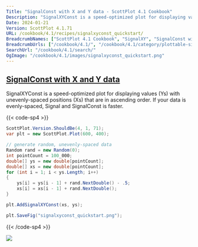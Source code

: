 ```yaml
---
Title: "SignalConst with X and Y data - ScottPlot 4.1 Cookbook"
Description: "SignalXYConst is a speed-optimized plot for displaying values (Ys) with unevenly-spaced positions (Xs) that are in ascending order. If your data is evenly-spaced, Signal and SignalConst is faster."
Date: 2024-01-21
Version: ScottPlot 4.1.71
URL: /cookbook/4.1/recipes/signalxyconst_quickstart/
BreadcrumbNames: ["ScottPlot 4.1 Cookbook", "SignalXY", "SignalConst with X and Y data"]
BreadcrumbUrls: ["/cookbook/4.1/", "/cookbook/4.1/category/plottable-signalxy", "/cookbook/4.1/recipes/signalxyconst_quickstart/"]
SearchUrl: "/cookbook/4.1/search/"
OgImage: "/cookbook/4.1/images/signalxyconst_quickstart.png"
---
```


<h2><a id='signalconst-with-x-and-y-data' href='/cookbook/4.1/recipes/signalxyconst_quickstart/'>SignalConst with X and Y data</a></h2>

SignalXYConst is a speed-optimized plot for displaying values (Ys) with unevenly-spaced positions (Xs) that are in ascending order. If your data is evenly-spaced, Signal and SignalConst is faster.

{{< code-sp4 >}}

```cs
ScottPlot.Version.ShouldBe(4, 1, 71);
var plt = new ScottPlot.Plot(600, 400);

// generate random, unevenly-spaced data
Random rand = new Random(0);
int pointCount = 100_000;
double[] ys = new double[pointCount];
double[] xs = new double[pointCount];
for (int i = 1; i < ys.Length; i++)
{
    ys[i] = ys[i - 1] + rand.NextDouble() - .5;
    xs[i] = xs[i - 1] + rand.NextDouble();
}

plt.AddSignalXYConst(xs, ys);

plt.SaveFig("signalxyconst_quickstart.png");
```

{{< /code-sp4 >}}

<img src='../../images/signalxyconst_quickstart.png' class='d-block mx-auto my-5' />


